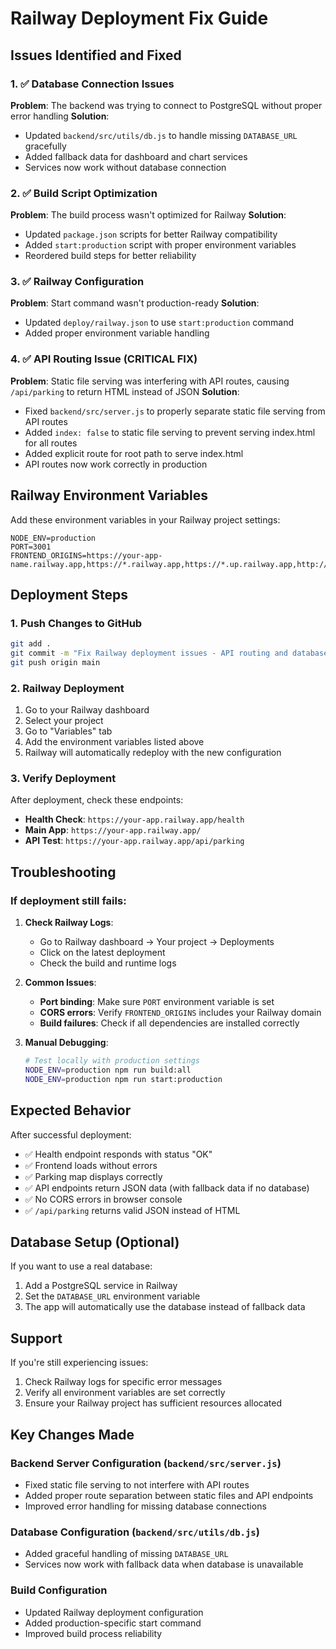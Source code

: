 # Railway Deployment Fix Guide

## Issues Identified and Fixed

### 1. ✅ Database Connection Issues
**Problem**: The backend was trying to connect to PostgreSQL without proper error handling
**Solution**: 
- Updated `backend/src/utils/db.js` to handle missing `DATABASE_URL` gracefully
- Added fallback data for dashboard and chart services
- Services now work without database connection

### 2. ✅ Build Script Optimization
**Problem**: The build process wasn't optimized for Railway
**Solution**:
- Updated `package.json` scripts for better Railway compatibility
- Added `start:production` script with proper environment variables
- Reordered build steps for better reliability

### 3. ✅ Railway Configuration
**Problem**: Start command wasn't production-ready
**Solution**:
- Updated `deploy/railway.json` to use `start:production` command
- Added proper environment variable handling

### 4. ✅ API Routing Issue (CRITICAL FIX)
**Problem**: Static file serving was interfering with API routes, causing `/api/parking` to return HTML instead of JSON
**Solution**:
- Fixed `backend/src/server.js` to properly separate static file serving from API routes
- Added `index: false` to static file serving to prevent serving index.html for all routes
- Added explicit route for root path to serve index.html
- API routes now work correctly in production

## Railway Environment Variables

Add these environment variables in your Railway project settings:

```
NODE_ENV=production
PORT=3001
FRONTEND_ORIGINS=https://your-app-name.railway.app,https://*.railway.app,https://*.up.railway.app,http://localhost:5173
```

## Deployment Steps

### 1. Push Changes to GitHub
```bash
git add .
git commit -m "Fix Railway deployment issues - API routing and database handling"
git push origin main
```

### 2. Railway Deployment
1. Go to your Railway dashboard
2. Select your project
3. Go to "Variables" tab
4. Add the environment variables listed above
5. Railway will automatically redeploy with the new configuration

### 3. Verify Deployment
After deployment, check these endpoints:

- **Health Check**: `https://your-app.railway.app/health`
- **Main App**: `https://your-app.railway.app/`
- **API Test**: `https://your-app.railway.app/api/parking`

## Troubleshooting

### If deployment still fails:

1. **Check Railway Logs**:
   - Go to Railway dashboard → Your project → Deployments
   - Click on the latest deployment
   - Check the build and runtime logs

2. **Common Issues**:
   - **Port binding**: Make sure `PORT` environment variable is set
   - **CORS errors**: Verify `FRONTEND_ORIGINS` includes your Railway domain
   - **Build failures**: Check if all dependencies are installed correctly

3. **Manual Debugging**:
   ```bash
   # Test locally with production settings
   NODE_ENV=production npm run build:all
   NODE_ENV=production npm run start:production
   ```

## Expected Behavior

After successful deployment:
- ✅ Health endpoint responds with status "OK"
- ✅ Frontend loads without errors
- ✅ Parking map displays correctly
- ✅ API endpoints return JSON data (with fallback data if no database)
- ✅ No CORS errors in browser console
- ✅ `/api/parking` returns valid JSON instead of HTML

## Database Setup (Optional)

If you want to use a real database:
1. Add a PostgreSQL service in Railway
2. Set the `DATABASE_URL` environment variable
3. The app will automatically use the database instead of fallback data

## Support

If you're still experiencing issues:
1. Check Railway logs for specific error messages
2. Verify all environment variables are set correctly
3. Ensure your Railway project has sufficient resources allocated

## Key Changes Made

### Backend Server Configuration (`backend/src/server.js`)
- Fixed static file serving to not interfere with API routes
- Added proper route separation between static files and API endpoints
- Improved error handling for missing database connections

### Database Configuration (`backend/src/utils/db.js`)
- Added graceful handling of missing `DATABASE_URL`
- Services now work with fallback data when database is unavailable

### Build Configuration
- Updated Railway deployment configuration
- Added production-specific start command
- Improved build process reliability
